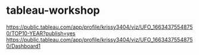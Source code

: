 # tableau-workshop
https://public.tableau.com/app/profile/krissy3404/viz/UFO_16634375548750/TOP10-YEAR?publish=yes
https://public.tableau.com/app/profile/krissy3404/viz/UFO_16634375548750/Dashboard1
